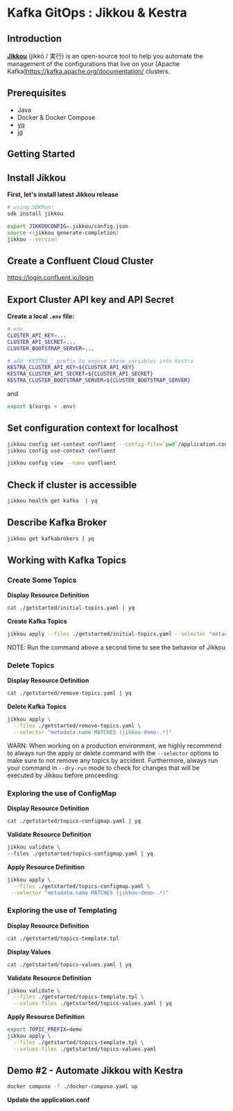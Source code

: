 # Kafka GitOps : Jikkou & Kestra

## Introduction

**[Jikkou](https://github.com/streamthoughts/jikkou)** (jikkō / 実行) is an open-source tool to help you automate the
management of the configurations that live on your [Apache Kafka]https://kafka.apache.org/documentation/ clusters.

## Prerequisites

* Java
* Docker & Docker Compose
* [yq](https://github.com/mikefarah/yq)
* [jq](https://stedolan.github.io/jq/)

## Getting Started

## Install Jikkou

**First, let's install latest Jikkou release**

```bash
# using SDKMan!
sdk install jikkou
```

````bash
export JIKKOUCONFIG=.jikkou/config.json
source <(jikkou generate-completion)
jikkou --version
````

## Create a Confluent Cloud Cluster

https://login.confluent.io/login

## Export Cluster API key and API Secret

**Create a local `.env` file:**

```bash
#.env
CLUSTER_API_KEY=...
CLUSTER_API_SECRET=...
CLUSTER_BOOTSTRAP_SERVER=...

# add 'KESTRA_' prefix to expose those variables into Kestra
KESTRA_CLUSTER_API_KEY=${CLUSTER_API_KEY}
KESTRA_CLUSTER_API_SECRET=${CLUSTER_API_SECRET}
KESTRA_CLUSTER_BOOTSTRAP_SERVER=${CLUSTER_BOOTSTRAP_SERVER}
```

and

 

```bash
export $(xargs < .env) 
```

## Set configuration context for localhost

```bash
jikkou config set-context confluent --config-file=`pwd`/application.conf
jikkou config use-context confluent
```

```bash
jikkou config view --name confluent
```

## Check if cluster is accessible

```bash
jikkou health get kafka  | yq
```

## Describe Kafka Broker

```bash
jikkou get kafkabrokers | yq
```

## Working with Kafka Topics 

### Create Some Topics

**Display Resource Definition**

```bash
cat ./getstarted/initial-topics.yaml | yq
```

**Create Kafka Topics**

```bash
jikkou apply --files ./getstarted/initial-topics.yaml --selector "metadata.name MATCHES (jikkou-demo-.*)"
```

NOTE: Run the command above a second time to see the behavior of Jikkou

### Delete Topics

**Display Resource Definition**

```bash
cat ./getstarted/remove-topics.yaml | yq
```

**Delete Kafka Topics**

```bash
jikkou apply \
  --files ./getstarted/remove-topics.yaml \
  --selector "metadata.name MATCHES (jikkou-demo-.*)"
```

WARN: When working on a production environment, we highly recommend to always run the apply or delete command with the `--selector` options to make sure to not remove any topics by accident. Furthermore, always run your command in `--dry-run` mode to check for changes that will be executed by Jikkou before proceeding.

### Exploring the use of ConfigMap

**Display Resource Definition**

```bash
cat ./getstarted/topics-configmap.yaml | yq
```

**Validate Resource Definition**

```bash
jikkou validate \
--files ./getstarted/topics-configmap.yaml | yq
```

**Apply Resource Definition**
```bash
jikkou apply \
  --files ./getstarted/topics-configmap.yaml \
 --selector "metadata.name MATCHES (jikkou-demo-.*)"
```

### Exploring the use of Templating

**Display Resource Definition**
```bash
cat ./getstarted/topics-template.tpl
```

**Display Values**
```bash
cat ./getstarted/topics-values.yaml | yq
```

**Validate Resource Definition**
```bash
jikkou validate \
  --files ./getstarted/topics-template.tpl \
  --values-files ./getstarted/topics-values.yaml | yq
```

**Apply Resource Definition**

```bash
export TOPIC_PREFIX=demo 
jikkou apply \
  --files ./getstarted/topics-template.tpl \
  --values-files ./getstarted/topics-values.yaml
```

## Demo #2 - Automate Jikkou with Kestra


```bash
docker compose -f ./docker-compose.yaml up
```



**Update the application.conf**